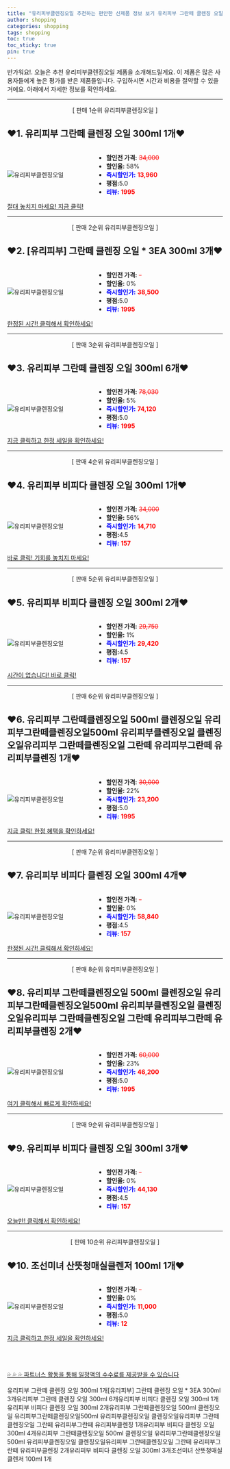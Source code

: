 ```yaml
---
title: "유리피부클렌징오일 추천하는 편안한 신제품 정보 보기 유리피부 그란떼 클렌징 오일 300ml"
author: shopping
categories: shopping
tags: shopping
toc: true
toc_sticky: true
pin: true
---
```

반가워요!. 오늘은 추천 유리피부클렌징오일 제품을 소개해드릴게요. 이 제품은 많은 사용자들에게 높은 평가를 받은 제품들입니다. 구입하시면 시간과 비용을 절약할 수 있을 거에요. 아래에서 자세한 정보를 확인하세요.

---
<p class="toplist" style="margin: 0 auto; display: block; width: fit-content;">[ 판매 1순위 유리피부클렌징오일 ]</p>

<h2><strong>❤️1. 유리피부 그란떼 클렌징 오일 300ml 1개❤️</strong></h2>

<div style="display: flex; align-items: center;">
    <div style="flex: 0.4;">
        <img src="https://thumbnail7.coupangcdn.com/thumbnails/remote/230x230ex/image/rs_quotation_api/4c3qjfff/3708217ea6794242a6fda82359af63fb.jpg" alt="유리피부클렌징오일" style="max-width: 100%;">
    </div>
    <div style="flex: 0.6; margin-left: 10px;">
        <ul>
            <li><strong>할인전 가격:</strong> <del style="color: red;">34,000</del></li>
            <li><strong>할인율:</strong> 58%</li>
            <li><span style='color:blue'><strong>즉시할인가:</strong></span> <span style='color:red'><strong>13,960</strong></span></li>
            <li><strong>평점:</strong>5.0</li>
            <li><span style='color:blue'><strong>리뷰:</strong></span> <span style='color:red'><strong>1995</strong></span></li>
        </ul>
    </div>
</div>
<div class="center">
    <a href="https://selin100587001.github.io?lptag=AF9450613&subid=githubio&pageKey=5682844936&traceid=V0-153&itemId=9390748707&vendorItemId=76675789564" class="myButton">
        절대 놓치지 마세요! 지금 클릭!
    </a>
</div>


---
<p class="toplist" style="margin: 0 auto; display: block; width: fit-content;">[ 판매 2순위 유리피부클렌징오일 ]</p>

<h2><strong>❤️2. [유리피부] 그란떼 클렌징 오일 * 3EA 300ml 3개❤️</strong></h2>

<div style="display: flex; align-items: center;">
    <div style="flex: 0.4;">
        <img src="https://thumbnail7.coupangcdn.com/thumbnails/remote/230x230ex/image/vendor_inventory/ba3e/a440cdccf8798bc8f2428999126a60d846baa3695731b3bd20e39f8a5844.jpg" alt="유리피부클렌징오일" style="max-width: 100%;">
    </div>
    <div style="flex: 0.6; margin-left: 10px;">
        <ul>
            <li><strong>할인전 가격:</strong> <del style="color: red;">-</del></li>
            <li><strong>할인율:</strong> 0%</li>
            <li><span style='color:blue'><strong>즉시할인가:</strong></span> <span style='color:red'><strong>38,500</strong></span></li>
            <li><strong>평점:</strong>5.0</li>
            <li><span style='color:blue'><strong>리뷰:</strong></span> <span style='color:red'><strong>1995</strong></span></li>
        </ul>
    </div>
</div>
<div class="center">
    <a href="https://selin100587001.github.io?lptag=AF9450613&subid=githubio&pageKey=5682844936&traceid=V0-153&itemId=23598014534&vendorItemId=83693131072" class="myButton">
        한정된 시간! 클릭해서 확인하세요!
    </a>
</div>


---
<p class="toplist" style="margin: 0 auto; display: block; width: fit-content;">[ 판매 3순위 유리피부클렌징오일 ]</p>

<h2><strong>❤️3. 유리피부 그란떼 클렌징 오일 300ml 6개❤️</strong></h2>

<div style="display: flex; align-items: center;">
    <div style="flex: 0.4;">
        <img src="https://thumbnail7.coupangcdn.com/thumbnails/remote/230x230ex/image/retail/images/4cd8d35e-4cf9-4ea6-b078-5e7f0e5b94771093547622332084725.png" alt="유리피부클렌징오일" style="max-width: 100%;">
    </div>
    <div style="flex: 0.6; margin-left: 10px;">
        <ul>
            <li><strong>할인전 가격:</strong> <del style="color: red;">78,030</del></li>
            <li><strong>할인율:</strong> 5%</li>
            <li><span style='color:blue'><strong>즉시할인가:</strong></span> <span style='color:red'><strong>74,120</strong></span></li>
            <li><strong>평점:</strong>5.0</li>
            <li><span style='color:blue'><strong>리뷰:</strong></span> <span style='color:red'><strong>1995</strong></span></li>
        </ul>
    </div>
</div>
<div class="center">
    <a href="https://selin100587001.github.io?lptag=AF9450613&subid=githubio&pageKey=5682844936&traceid=V0-153&itemId=12891434177&vendorItemId=86286741811" class="myButton">
        지금 클릭하고 한정 세일을 확인하세요!
    </a>
</div>


---
<p class="toplist" style="margin: 0 auto; display: block; width: fit-content;">[ 판매 4순위 유리피부클렌징오일 ]</p>

<h2><strong>❤️4. 유리피부 비피다 클렌징 오일 300ml 1개❤️</strong></h2>

<div style="display: flex; align-items: center;">
    <div style="flex: 0.4;">
        <img src="https://thumbnail9.coupangcdn.com/thumbnails/remote/230x230ex/image/rs_quotation_api/pguugxpr/48a2d9cf5e5f40a7808a9a6ed3723bcb.jpg" alt="유리피부클렌징오일" style="max-width: 100%;">
    </div>
    <div style="flex: 0.6; margin-left: 10px;">
        <ul>
            <li><strong>할인전 가격:</strong> <del style="color: red;">34,000</del></li>
            <li><strong>할인율:</strong> 56%</li>
            <li><span style='color:blue'><strong>즉시할인가:</strong></span> <span style='color:red'><strong>14,710</strong></span></li>
            <li><strong>평점:</strong>4.5</li>
            <li><span style='color:blue'><strong>리뷰:</strong></span> <span style='color:red'><strong>157</strong></span></li>
        </ul>
    </div>
</div>
<div class="center">
    <a href="https://selin100587001.github.io?lptag=AF9450613&subid=githubio&pageKey=7495373818&traceid=V0-153&itemId=19608813416&vendorItemId=75940932189" class="myButton">
        바로 클릭! 기회를 놓치지 마세요!
    </a>
</div>


---
<p class="toplist" style="margin: 0 auto; display: block; width: fit-content;">[ 판매 5순위 유리피부클렌징오일 ]</p>

<h2><strong>❤️5. 유리피부 비피다 클렌징 오일 300ml 2개❤️</strong></h2>

<div style="display: flex; align-items: center;">
    <div style="flex: 0.4;">
        <img src="https://thumbnail6.coupangcdn.com/thumbnails/remote/230x230ex/image/retail/images/577f033c-6d8e-4820-88e3-41b5ed7837f14753488979813045117.png" alt="유리피부클렌징오일" style="max-width: 100%;">
    </div>
    <div style="flex: 0.6; margin-left: 10px;">
        <ul>
            <li><strong>할인전 가격:</strong> <del style="color: red;">29,750</del></li>
            <li><strong>할인율:</strong> 1%</li>
            <li><span style='color:blue'><strong>즉시할인가:</strong></span> <span style='color:red'><strong>29,420</strong></span></li>
            <li><strong>평점:</strong>4.5</li>
            <li><span style='color:blue'><strong>리뷰:</strong></span> <span style='color:red'><strong>157</strong></span></li>
        </ul>
    </div>
</div>
<div class="center">
    <a href="https://selin100587001.github.io?lptag=AF9450613&subid=githubio&pageKey=7495373818&traceid=V0-153&itemId=19178300626&vendorItemId=86296243045" class="myButton">
        시간이 없습니다! 바로 클릭!
    </a>
</div>


---
<p class="toplist" style="margin: 0 auto; display: block; width: fit-content;">[ 판매 6순위 유리피부클렌징오일 ]</p>

<h2><strong>❤️6. 유리피부 그란떼클렌징오일 500ml 클렌징오일 유리피부그란떼클렌징오일500ml 유리피부클렌징오일 클렌징오일유리피부 그란떼클렌징오일 그란떼 유리피부그란떼 유리피부클렌징 1개❤️</strong></h2>

<div style="display: flex; align-items: center;">
    <div style="flex: 0.4;">
        <img src="https://thumbnail9.coupangcdn.com/thumbnails/remote/230x230ex/image/vendor_inventory/8fce/bf2c6dca8ddc9e26914419314fe93661394df08c62342eccd39e1faaebc0.png" alt="유리피부클렌징오일" style="max-width: 100%;">
    </div>
    <div style="flex: 0.6; margin-left: 10px;">
        <ul>
            <li><strong>할인전 가격:</strong> <del style="color: red;">30,000</del></li>
            <li><strong>할인율:</strong> 22%</li>
            <li><span style='color:blue'><strong>즉시할인가:</strong></span> <span style='color:red'><strong>23,200</strong></span></li>
            <li><strong>평점:</strong>5.0</li>
            <li><span style='color:blue'><strong>리뷰:</strong></span> <span style='color:red'><strong>1995</strong></span></li>
        </ul>
    </div>
</div>
<div class="center">
    <a href="https://selin100587001.github.io?lptag=AF9450613&subid=githubio&pageKey=5682844936&traceid=V0-153&itemId=22140286685&vendorItemId=89186948195" class="myButton">
        지금 클릭! 한정 혜택을 확인하세요!
    </a>
</div>


---
<p class="toplist" style="margin: 0 auto; display: block; width: fit-content;">[ 판매 7순위 유리피부클렌징오일 ]</p>

<h2><strong>❤️7. 유리피부 비피다 클렌징 오일 300ml 4개❤️</strong></h2>

<div style="display: flex; align-items: center;">
    <div style="flex: 0.4;">
        <img src="https://thumbnail6.coupangcdn.com/thumbnails/remote/230x230ex/image/retail/images/ad4d16af-9fe0-4893-89b5-fb646a943e637341373238957218704.png" alt="유리피부클렌징오일" style="max-width: 100%;">
    </div>
    <div style="flex: 0.6; margin-left: 10px;">
        <ul>
            <li><strong>할인전 가격:</strong> <del style="color: red;">-</del></li>
            <li><strong>할인율:</strong> 0%</li>
            <li><span style='color:blue'><strong>즉시할인가:</strong></span> <span style='color:red'><strong>58,840</strong></span></li>
            <li><strong>평점:</strong>4.5</li>
            <li><span style='color:blue'><strong>리뷰:</strong></span> <span style='color:red'><strong>157</strong></span></li>
        </ul>
    </div>
</div>
<div class="center">
    <a href="https://selin100587001.github.io?lptag=AF9450613&subid=githubio&pageKey=7495373818&traceid=V0-153&itemId=19178296377&vendorItemId=86296237896" class="myButton">
        한정된 시간! 클릭해서 확인하세요!
    </a>
</div>


---
<p class="toplist" style="margin: 0 auto; display: block; width: fit-content;">[ 판매 8순위 유리피부클렌징오일 ]</p>

<h2><strong>❤️8. 유리피부 그란떼클렌징오일 500ml 클렌징오일 유리피부그란떼클렌징오일500ml 유리피부클렌징오일 클렌징오일유리피부 그란떼클렌징오일 그란떼 유리피부그란떼 유리피부클렌징 2개❤️</strong></h2>

<div style="display: flex; align-items: center;">
    <div style="flex: 0.4;">
        <img src="https://thumbnail9.coupangcdn.com/thumbnails/remote/230x230ex/image/vendor_inventory/8fce/bf2c6dca8ddc9e26914419314fe93661394df08c62342eccd39e1faaebc0.png" alt="유리피부클렌징오일" style="max-width: 100%;">
    </div>
    <div style="flex: 0.6; margin-left: 10px;">
        <ul>
            <li><strong>할인전 가격:</strong> <del style="color: red;">60,000</del></li>
            <li><strong>할인율:</strong> 23%</li>
            <li><span style='color:blue'><strong>즉시할인가:</strong></span> <span style='color:red'><strong>46,200</strong></span></li>
            <li><strong>평점:</strong>5.0</li>
            <li><span style='color:blue'><strong>리뷰:</strong></span> <span style='color:red'><strong>1995</strong></span></li>
        </ul>
    </div>
</div>
<div class="center">
    <a href="https://selin100587001.github.io?lptag=AF9450613&subid=githubio&pageKey=5682844936&traceid=V0-153&itemId=22140286696&vendorItemId=89186948231" class="myButton">
        여기 클릭해서 빠르게 확인하세요!
    </a>
</div>


---
<p class="toplist" style="margin: 0 auto; display: block; width: fit-content;">[ 판매 9순위 유리피부클렌징오일 ]</p>

<h2><strong>❤️9. 유리피부 비피다 클렌징 오일 300ml 3개❤️</strong></h2>

<div style="display: flex; align-items: center;">
    <div style="flex: 0.4;">
        <img src="https://thumbnail7.coupangcdn.com/thumbnails/remote/230x230ex/image/retail/images/28b25b73-28e6-416d-b255-88c5aa1f81372163887879070424044.png" alt="유리피부클렌징오일" style="max-width: 100%;">
    </div>
    <div style="flex: 0.6; margin-left: 10px;">
        <ul>
            <li><strong>할인전 가격:</strong> <del style="color: red;">-</del></li>
            <li><strong>할인율:</strong> 0%</li>
            <li><span style='color:blue'><strong>즉시할인가:</strong></span> <span style='color:red'><strong>44,130</strong></span></li>
            <li><strong>평점:</strong>4.5</li>
            <li><span style='color:blue'><strong>리뷰:</strong></span> <span style='color:red'><strong>157</strong></span></li>
        </ul>
    </div>
</div>
<div class="center">
    <a href="https://selin100587001.github.io?lptag=AF9450613&subid=githubio&pageKey=7495373818&traceid=V0-153&itemId=19178300616&vendorItemId=86296243040" class="myButton">
        오늘만! 클릭해서 확인하세요!
    </a>
</div>


---
<p class="toplist" style="margin: 0 auto; display: block; width: fit-content;">[ 판매 10순위 유리피부클렌징오일 ]</p>

<h2><strong>❤️10. 조선미녀 산뜻청매실클렌저 100ml 1개❤️</strong></h2>

<div style="display: flex; align-items: center;">
    <div style="flex: 0.4;">
        <img src="https://thumbnail10.coupangcdn.com/thumbnails/remote/230x230ex/image/vendor_inventory/2657/2d8d39a3ebcfa18a33512313b096ce01c000ba29f47da13afad806ffe1c7.jpg" alt="유리피부클렌징오일" style="max-width: 100%;">
    </div>
    <div style="flex: 0.6; margin-left: 10px;">
        <ul>
            <li><strong>할인전 가격:</strong> <del style="color: red;">-</del></li>
            <li><strong>할인율:</strong> 0%</li>
            <li><span style='color:blue'><strong>즉시할인가:</strong></span> <span style='color:red'><strong>11,000</strong></span></li>
            <li><strong>평점:</strong>5.0</li>
            <li><span style='color:blue'><strong>리뷰:</strong></span> <span style='color:red'><strong>12</strong></span></li>
        </ul>
    </div>
</div>
<div class="center">
    <a href="https://selin100587001.github.io?lptag=AF9450613&subid=githubio&pageKey=7636486431&traceid=V0-153&itemId=21151541734&vendorItemId=90663606619" class="myButton">
        지금 클릭하고 한정 세일을 확인하세요!
    </a>
</div>

<br><br><br>[💦 💦 💦 파트너스 활동을 통해 일정액의 수수료를 제공받을 수 있습니다](https://link.coupang.com/a/bcpT2c)<br><br>유리피부 그란떼 클렌징 오일 300ml 1개[유리피부] 그란떼 클렌징 오일 * 3EA 300ml 3개유리피부 그란떼 클렌징 오일 300ml 6개유리피부 비피다 클렌징 오일 300ml 1개유리피부 비피다 클렌징 오일 300ml 2개유리피부 그란떼클렌징오일 500ml 클렌징오일 유리피부그란떼클렌징오일500ml 유리피부클렌징오일 클렌징오일유리피부 그란떼클렌징오일 그란떼 유리피부그란떼 유리피부클렌징 1개유리피부 비피다 클렌징 오일 300ml 4개유리피부 그란떼클렌징오일 500ml 클렌징오일 유리피부그란떼클렌징오일500ml 유리피부클렌징오일 클렌징오일유리피부 그란떼클렌징오일 그란떼 유리피부그란떼 유리피부클렌징 2개유리피부 비피다 클렌징 오일 300ml 3개조선미녀 산뜻청매실클렌저 100ml 1개